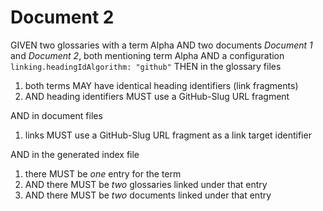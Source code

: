 # Document 2

GIVEN two glossaries with a term Alpha
AND two documents *Document 1* and *Document 2*, both mentioning term Alpha
AND a configuration `linking.headingIdAlgorithm: "github"`
THEN in the glossary files

1. both terms MAY have identical heading identifiers (link fragments)
1. AND heading identifiers MUST use a GitHub-Slug URL fragment

AND in document files

1. links MUST use a GitHub-Slug URL fragment as a link target identifier

AND in the generated index file

1. there MUST be *one* entry for the term
1. AND there MUST be *two* glossaries linked under that entry
1. AND there MUST be *two* documents linked under that entry
